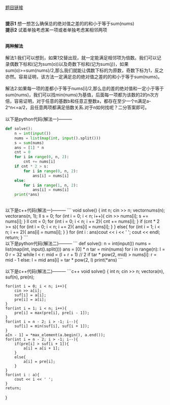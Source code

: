 [题目链接](https://codeforces.com/problemset/problem/1463/B)

<br>**提示1** 想一想怎么确保总的绝对值之差的的和小于等于sum(nums)
<br>**提示2** 试着单独考虑某一项或者单独考虑某相邻两项

<br>**两种解法**
<br>
<br>解法1:我们可以想到，如果1交替出现，就一定能满足相邻项为倍数。我们可以记录偶数下标和(记为sum(o))以及奇数下标和(记为sum(j))，如果sum(o)>=sum(nums)/2,那么我们就能让偶数下标的为原数，奇数下标为1，反之亦然。容易证明，该方法一定满足总的绝对值之差的的和小于等于sum(nums)。
<br>
<br>解法2:如果每一项的差都小于等于nums[i]/2,那么总的差的绝对值和一定小于等于sum(nums)，我们可以找min(nums)为基值，后面每一项都为该数的2的n次方倍，容易证明，对于任意的基数b和任意正整数a，都存在至少一个n满足a-2^n<=a/2，且任意两项都满足倍数关系.对于n如何找呢？二分答案即可。
<br>
<br>以下是python代码(解法一)———
```python
def solve():
    n = int(input())
    nums = list(map(int, input().split()))
    s = sum(nums)
    ans = [1] * n
    cnt = 0
    for i in range(0, n, 2):
        cnt += nums[i]
    if cnt * 2 > s:
        for i in range(0, n, 2):
            ans[i] = nums[i]
    else: 
        for i in range(1, n, 2):
            ans[i] = nums[i]
    print(*ans)
```
<br>
以下是c++代码(解法一)———
```
void solve() {
    int n;
    cin >> n;
    vector<int>nums(n);
    vector<int>ans(n, 1);
    ll s = 0;
    for (int i = 0; i < n; i++){
        cin >> nums[i];
        s += nums[i];
    }
    ll cnt = 0;
    for (int i = 0; i < n; i += 2){
        cnt += nums[i];
    }
    if (cnt * 2 >= s){
        for (int i = 0; i < n; i += 2){
            ans[i] = nums[i];
        }
    }
    else{
        for (int i = 1; i < n; i += 2){
            ans[i] = nums[i];
        }
    }
    for (int i : ans)cout << i << ' ';
    cout << endl;
    return;
}
```     
<br>以下是python代码(解法二)———
```
def solve():
    n = int(input())
    nums = list(map(int, input().split()))
    ans = [0] * n
    tar = min(nums)
    for i in range(n):
        l = 0
        r = 32
        while l < r:
            mid = (l + r + 1) // 2
            if tar * pow(2, mid) > nums[i]:
                r = mid - 1
            else:
                l = mid
        ans[i] = tar * pow(2, l)
    print(*ans)
```
<br>
<br>以下是c++代码(解法二)———
```c++
void solve() {
    int n;
    cin >> n;
    vector<int>a(n), suf(n), pre(n);
    
    for(int i = 0; i < n; i++){
        cin >> a[i];
        suf[i] = a[i];
        pre[i] = a[i];
    }
    for(int i = 1; i < n; i++){
        pre[i] = max(pre[i], pre[i - 1]);
    }
    for(int i = n - 2; i > -1; i--){
        suf[i] = min(suf[i], suf[i + 1]);
    }
    a[n - 1] = *max_element(a.begin(), a.end());
    for(int i = n - 2; i > -1; i--){
        if(pre[i] > suf[i + 1]){
            a[i] = a[i + 1];
        }
        else{
            a[i] = pre[i];
        }
    }
    for(int i : a){
        cout << i << ' ';
    }
    return;
}
```
